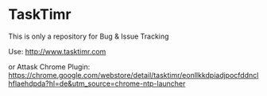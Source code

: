 TaskTimr
========

This is only a repository for Bug & Issue Tracking

Use:
http://www.tasktimr.com

or Attask Chrome Plugin:
https://chrome.google.com/webstore/detail/tasktimr/eonllkkdpiadjpocfddnclhflaehdpda?hl=de&utm_source=chrome-ntp-launcher
